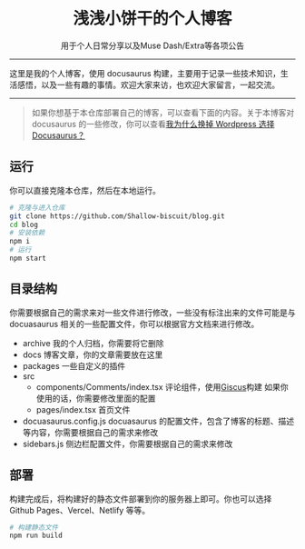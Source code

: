 <h1 align="center"> 浅浅小饼干的个人博客 </h1>
<p align="center">用于个人日常分享以及Muse Dash/Extra等各项公告</p>

---

这里是我的个人博客，使用 docusaurus 构建，主要用于记录一些技术知识，生活感悟，以及一些有趣的事情。欢迎大家来访，也欢迎大家留言，一起交流。

---

> 如果你想基于本仓库部署自己的博客，可以查看下面的内容。关于本博客对 docusaurus 的一些修改，你可以查看[我为什么换掉 Wordpress 选择 Docusaurus？](./docs/note//为什么换掉Wordpress.md)

## 运行

你可以直接克隆本仓库，然后在本地运行。

```bash
# 克隆与进入仓库
git clone https://github.com/Shallow-biscuit/blog.git
cd blog
# 安装依赖
npm i
# 运行
npm start
```

## 目录结构

你需要根据自己的需求来对一些文件进行修改，一些没有标注出来的文件可能是与 docuasaurus 相关的一些配置文件，你可以根据官方文档来进行修改。

- archive 我的个人归档，你需要将它删除
- docs 博客文章，你的文章需要放在这里
- packages 一些自定义的插件
- src
  - components/Comments/index.tsx 评论组件，使用[Giscus](https://giscus.app/zh-CN)构建 如果你使用的话，你需要修改里面的配置
  - pages/index.tsx 首页文件
- docuasaurus.config.js docuasaurus 的配置文件，包含了博客的标题、描述等内容，你需要根据自己的需求来修改
- sidebars.js 侧边栏配置文件，你需要根据自己的需求来修改

## 部署

构建完成后，将构建好的静态文件部署到你的服务器上即可。你也可以选择 Github Pages、Vercel、Netlify 等等。

```bash
# 构建静态文件
npm run build
```
